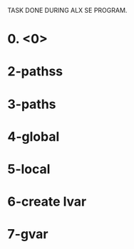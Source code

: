 TASK DONE DURING ALX SE PROGRAM.
# 0. <0>
# 2-pathss
# 3-paths
# 4-global
# 5-local
# 6-create lvar
# 7-gvar

